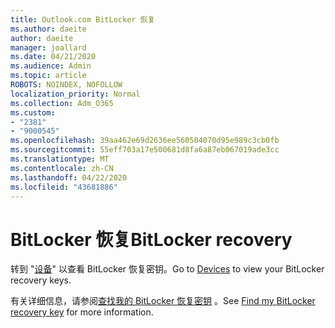 ```yaml
---
title: Outlook.com BitLocker 恢复
ms.author: daeite
author: daeite
manager: joallard
ms.date: 04/21/2020
ms.audience: Admin
ms.topic: article
ROBOTS: NOINDEX, NOFOLLOW
localization_priority: Normal
ms.collection: Adm_O365
ms.custom:
- "2381"
- "9000545"
ms.openlocfilehash: 39aa462e69d2636ee560504070d95e989c3cb0fb
ms.sourcegitcommit: 55eff703a17e500681d8fa6a87eb067019ade3cc
ms.translationtype: MT
ms.contentlocale: zh-CN
ms.lasthandoff: 04/22/2020
ms.locfileid: "43681886"
---
```

# <a name="bitlocker-recovery"></a><span data-ttu-id="88fab-102">BitLocker 恢复</span><span class="sxs-lookup"><span data-stu-id="88fab-102">BitLocker recovery</span></span>

<span data-ttu-id="88fab-103">转到 "[设备](https://account.microsoft.com/devices/recoverykey)" 以查看 BitLocker 恢复密钥。</span><span class="sxs-lookup"><span data-stu-id="88fab-103">Go to [Devices](https://account.microsoft.com/devices/recoverykey) to view your BitLocker recovery keys.</span></span>

<span data-ttu-id="88fab-104">有关详细信息，请参阅[查找我的 BitLocker 恢复密钥](https://support.microsoft.com/help/4026181) 。</span><span class="sxs-lookup"><span data-stu-id="88fab-104">See [Find my BitLocker recovery key](https://support.microsoft.com/help/4026181) for more information.</span></span>